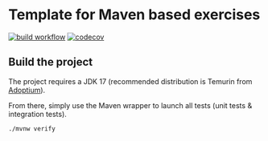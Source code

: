 # Template for Maven based exercises

[![build workflow](https://github.com/mithy45/web_app_spring_training/actions/workflows/build.yml/badge.svg)](https://github.com/mithy45/web_app_spring_training/actions)
[![codecov](https://codecov.io/gh/mithy45/web_app_spring_training/branch/main/graph/badge.svg)](https://codecov.io/gh/mithy45/web_app_spring_training)

## Build the project

The project requires a JDK 17 (recommended distribution is Temurin from [Adoptium](https://adoptium.net/)).

From there, simply use the Maven wrapper to launch all tests (unit tests & integration tests).

`./mvnw verify`
